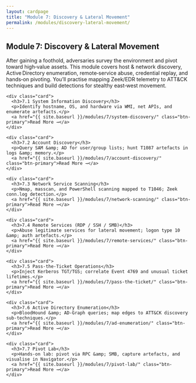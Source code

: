 ```yaml
---
layout: cardpage
title: "Module 7: Discovery & Lateral Movement"
permalink: /modules/discovery-lateral-movement/
---
```


<section class="cards-section">
  <h2 class="section-title">Module 7: Discovery &amp; Lateral Movement</h2>

  <p class="module-desc">
    After gaining a foothold, adversaries survey the environment and pivot toward
    high‑value assets. This module covers host &amp; network discovery, Active Directory
    enumeration, remote‑service abuse, credential replay, and hands‑on pivoting.
    You’ll practise mapping Zeek/EDR telemetry to ATT&CK techniques and build
    detections for stealthy east‑west movement.
  </p>

  <div class="card-grid">

    <div class="card">
      <h3>7.1 System Information Discovery</h3>
      <p>Identify hostname, OS, and hardware via WMI, net APIs, and enumerate artefacts.</p>
      <a href="{{ site.baseurl }}/modules/7/system-discovery/" class="btn-primary">Read More →</a>
    </div>

    <div class="card">
      <h3>7.2 Account Discovery</h3>
      <p>Query SAM &amp; AD for user/group lists; hunt T1087 artefacts in logs &amp; memory.</p>
      <a href="{{ site.baseurl }}/modules/7/account-discovery/" class="btn-primary">Read More →</a>
    </div>

    <div class="card">
      <h3>7.3 Network Service Scanning</h3>
      <p>Nmap, masscan, and PowerShell scanning mapped to T1046; Zeek conn.log detection.</p>
      <a href="{{ site.baseurl }}/modules/7/network-scanning/" class="btn-primary">Read More →</a>
    </div>

    <div class="card">
      <h3>7.4 Remote Services (RDP / SSH / SMB)</h3>
      <p>Abuse legitimate services for lateral movement; logon type 10 &amp; auth artefacts.</p>
      <a href="{{ site.baseurl }}/modules/7/remote-services/" class="btn-primary">Read More →</a>
    </div>

    <div class="card">
      <h3>7.5 Pass‑the‑Ticket Operations</h3>
      <p>Inject Kerberos TGT/TGS; correlate Event 4769 and unusual ticket lifetimes.</p>
      <a href="{{ site.baseurl }}/modules/7/pass-the-ticket/" class="btn-primary">Read More →</a>
    </div>

    <div class="card">
      <h3>7.6 Active Directory Enumeration</h3>
      <p>BloodHound &amp; AD‑Graph queries; map edges to ATT&CK discovery sub‑techniques.</p>
      <a href="{{ site.baseurl }}/modules/7/ad-enumeration/" class="btn-primary">Read More →</a>
    </div>

    <div class="card">
      <h3>7.7 Pivot Lab</h3>
      <p>Hands‑on lab: pivot via RPC &amp; SMB, capture artefacts, and visualise in Navigator.</p>
      <a href="{{ site.baseurl }}/modules/7/pivot-lab/" class="btn-primary">Read More →</a>
    </div>

  </div>
</section>